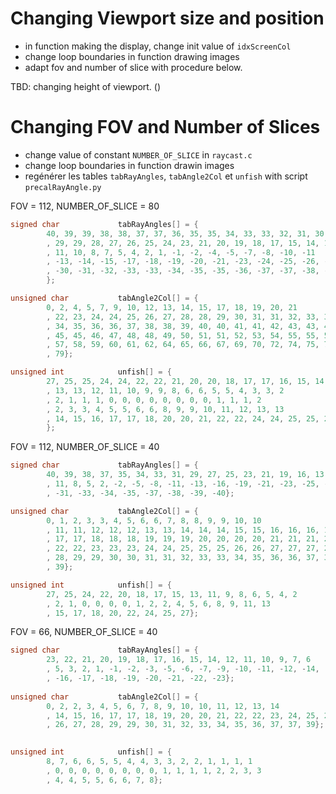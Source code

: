 

# Changing Viewport size and position 

- in function making the display, change init value of `idxScreenCol` 
- change loop boundaries in function drawing images
- adapt fov and number of  slice with procedure below.

TBD: changing height of viewport. ()



# Changing FOV and Number of Slices

- change value of constant `NUMBER_OF_SLICE` in `raycast.c`
- change loop boundaries in function drawin images
- regénérer les tables `tabRayAngles`, `tabAngle2Col` et `unfish` with script `precalRayAngle.py`

FOV = 112,  NUMBER_OF_SLICE = 80

```c
signed char             tabRayAngles[] = {
        40, 39, 39, 38, 38, 37, 37, 36, 35, 35, 34, 33, 33, 32, 31, 30
        , 29, 29, 28, 27, 26, 25, 24, 23, 21, 20, 19, 18, 17, 15, 14, 13
        , 11, 10, 8, 7, 5, 4, 2, 1, -1, -2, -4, -5, -7, -8, -10, -11
        , -13, -14, -15, -17, -18, -19, -20, -21, -23, -24, -25, -26, -27, -28, -29, -29
        , -30, -31, -32, -33, -33, -34, -35, -35, -36, -37, -37, -38, -38, -39, -39, -40
        };

unsigned char           tabAngle2Col[] = {
        0, 2, 4, 5, 7, 9, 10, 12, 13, 14, 15, 17, 18, 19, 20, 21
        , 22, 23, 24, 24, 25, 26, 27, 28, 28, 29, 30, 31, 31, 32, 33, 34
        , 34, 35, 36, 36, 37, 38, 38, 39, 40, 40, 41, 41, 42, 43, 43, 44
        , 45, 45, 46, 47, 48, 48, 49, 50, 51, 51, 52, 53, 54, 55, 55, 56
        , 57, 58, 59, 60, 61, 62, 64, 65, 66, 67, 69, 70, 72, 74, 75, 77
        , 79};

unsigned int            unfish[] = {
        27, 25, 25, 24, 24, 22, 22, 21, 20, 20, 18, 17, 17, 16, 15, 14
        , 13, 13, 12, 11, 10, 9, 9, 8, 6, 6, 5, 5, 4, 3, 3, 2
        , 2, 1, 1, 1, 0, 0, 0, 0, 0, 0, 0, 0, 1, 1, 1, 2
        , 2, 3, 3, 4, 5, 5, 6, 6, 8, 9, 9, 10, 11, 12, 13, 13
        , 14, 15, 16, 17, 17, 18, 20, 20, 21, 22, 22, 24, 24, 25, 25, 27
        };

```

FOV = 112,  NUMBER_OF_SLICE = 40

```c
signed char             tabRayAngles[] = {
        40, 39, 38, 37, 35, 34, 33, 31, 29, 27, 25, 23, 21, 19, 16, 13
        , 11, 8, 5, 2, -2, -5, -8, -11, -13, -16, -19, -21, -23, -25, -27, -29
        , -31, -33, -34, -35, -37, -38, -39, -40};

unsigned char           tabAngle2Col[] = {
        0, 1, 2, 3, 3, 4, 5, 6, 6, 7, 8, 8, 9, 9, 10, 10
        , 11, 11, 12, 12, 12, 13, 13, 14, 14, 14, 15, 15, 16, 16, 16, 17
        , 17, 17, 18, 18, 18, 19, 19, 19, 20, 20, 20, 20, 21, 21, 21, 22
        , 22, 22, 23, 23, 23, 24, 24, 25, 25, 25, 26, 26, 27, 27, 27, 28
        , 28, 29, 29, 30, 30, 31, 31, 32, 33, 33, 34, 35, 36, 36, 37, 38
        , 39};

unsigned int            unfish[] = {
        27, 25, 24, 22, 20, 18, 17, 15, 13, 11, 9, 8, 6, 5, 4, 2
        , 2, 1, 0, 0, 0, 0, 1, 2, 2, 4, 5, 6, 8, 9, 11, 13
        , 15, 17, 18, 20, 22, 24, 25, 27};
```

FOV = 66,  NUMBER_OF_SLICE = 40

```c
signed char             tabRayAngles[] = {
        23, 22, 21, 20, 19, 18, 17, 16, 15, 14, 12, 11, 10, 9, 7, 6
        , 5, 3, 2, 1, -1, -2, -3, -5, -6, -7, -9, -10, -11, -12, -14, -15
        , -16, -17, -18, -19, -20, -21, -22, -23};
 
unsigned char           tabAngle2Col[] = {
        0, 2, 2, 3, 4, 5, 6, 7, 8, 9, 10, 10, 11, 12, 13, 14
        , 14, 15, 16, 17, 17, 18, 19, 20, 20, 21, 22, 22, 23, 24, 25, 25
        , 26, 27, 28, 29, 29, 30, 31, 32, 33, 34, 35, 36, 37, 37, 39};
 

unsigned int            unfish[] = {
        8, 7, 6, 6, 5, 5, 4, 4, 3, 3, 2, 2, 1, 1, 1, 1
        , 0, 0, 0, 0, 0, 0, 0, 0, 1, 1, 1, 1, 2, 2, 3, 3
        , 4, 4, 5, 5, 6, 6, 7, 8};
```
